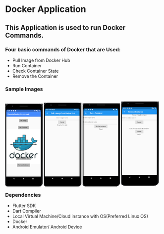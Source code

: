 # Docker Application

## This Application is used to run Docker Commands.

### Four basic commands of Docker that are Used:
* Pull Image from Docker Hub
* Run Container
* Check Container State
* Remove the Container

### Sample Images

<p style="float: left">
    <img src="/preview-images/Home.PNG" width="24%" />
    <img src="/preview-images/pull.PNG" width="24%" />
    <img src="/preview-images/run.PNG" width="24%" />
    <img src="/preview-images/remove.PNG" width="24%" />
</p>

### Dependencies
* Flutter SDK
* Dart Compiler
* Local Virtual Machine/Cloud instance with OS(Preferred Linux OS)
* Docker
* Android Emulator/ Android Device
